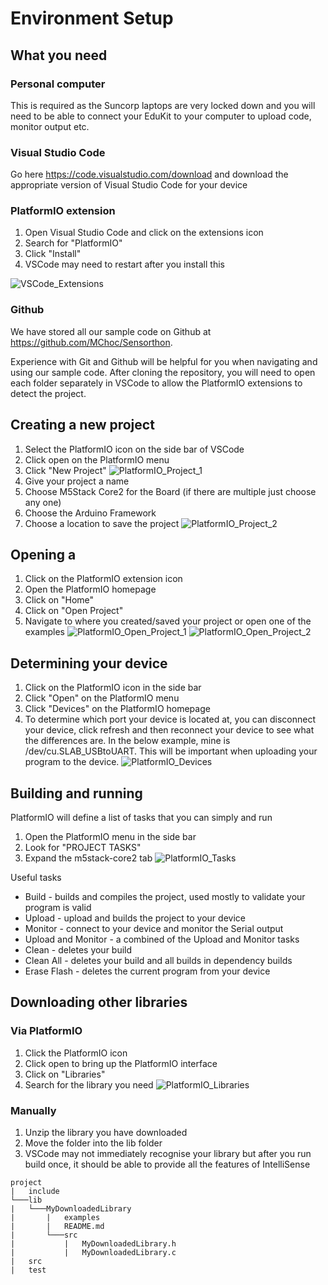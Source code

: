 # Environment Setup

## What you need

### Personal computer

This is required as the Suncorp laptops are very locked down and you will need to be able to connect your EduKit to your computer to upload code, monitor output etc.

### Visual Studio Code

Go here https://code.visualstudio.com/download and download the appropriate version of Visual Studio Code for your device

### PlatformIO extension

1. Open Visual Studio Code and click on the extensions icon
2. Search for "PlatformIO"
3. Click "Install"
4. VSCode may need to restart after you install this

![VSCode_Extensions](/Workshop/1.%20Environment%20Setup/VSCode_Extensions.png)

### Github

We have stored all our sample code on Github at https://github.com/MChoc/Sensorthon.

Experience with Git and Github will be helpful for you when navigating and using our sample code. After cloning the repository, you will need to open each folder separately in VSCode to allow the PlatformIO extensions to detect the project.

## Creating a new project

1. Select the PlatformIO icon on the side bar of VSCode
2. Click open on the PlatformIO menu
3. Click "New Project"
![PlatformIO_Project_1](/Workshop/1.%20Environment%20Setup/PlatformIO_Project_1.png)
4. Give your project a name
5. Choose M5Stack Core2 for the Board (if there are multiple just choose any one)
6. Choose the Arduino Framework
7. Choose a location to save the project
![PlatformIO_Project_2](/Workshop/1.%20Environment%20Setup/PlatformIO_Project_2.png)

## Opening a 

1. Click on the PlatformIO extension icon
2. Open the PlatformIO homepage
3. Click on "Home"
4. Click on "Open Project"
5. Navigate to where you created/saved your project or open one of the examples
![PlatformIO_Open_Project_1](/Workshop/1.%20Environment%20Setup/PlatformIO_Open_Project_1.png)
![PlatformIO_Open_Project_2](/Workshop/1.%20Environment%20Setup/PlatformIO_Open_project_2.png)

## Determining your device

1. Click on the PlatformIO icon in the side bar
2. Click "Open" on the PlatformIO menu
3. Click "Devices" on the PlatformIO homepage
4. To determine which port your device is located at, you can disconnect your device, click refresh and then reconnect your device to see what the differences are. In the below example, mine is /dev/cu.SLAB_USBtoUART. This will be important when uploading your program to the device.
![PlatformIO_Devices](/Workshop/1.%20Environment%20Setup/PlatformIO_Devices.png)

## Building and running

PlatformIO will define a list of tasks that you can simply and run
1. Open the PlatformIO menu in the side bar
2. Look for "PROJECT TASKS"
3. Expand the m5stack-core2 tab
![PlatformIO_Tasks](/Workshop/1.%20Environment%20Setup/PlatformIO_Tasks.png)

Useful tasks
* Build - builds and compiles the project, used mostly to validate your program is valid
* Upload - upload and builds the project to your device
* Monitor - connect to your device and monitor the Serial output
* Upload and Monitor - a combined of the Upload and Monitor tasks
* Clean - deletes your build
* Clean All - deletes your build and all builds in dependency builds
* Erase Flash - deletes the current program from your device

## Downloading other libraries

### Via PlatformIO

1. Click the PlatformIO icon
2. Click open to bring up the PlatformIO interface
3. Click on "Libraries"
4. Search for the library you need
![PlatformIO_Libraries](/Workshop/1.%20Environment%20Setup/PlatformIO_Libraries.png)

### Manually

1. Unzip the library you have downloaded
2. Move the folder into the lib folder
3. VSCode may not immediately recognise your library but after you run build once, it should be able to provide all the features of IntelliSense
```
project
|   include
└───lib
|   └───MyDownloadedLibrary
|       |   examples
|       |   README.md
|       └───src
|           |   MyDownloadedLibrary.h
|           |   MyDownloadedLibrary.c
|   src
|   test
```